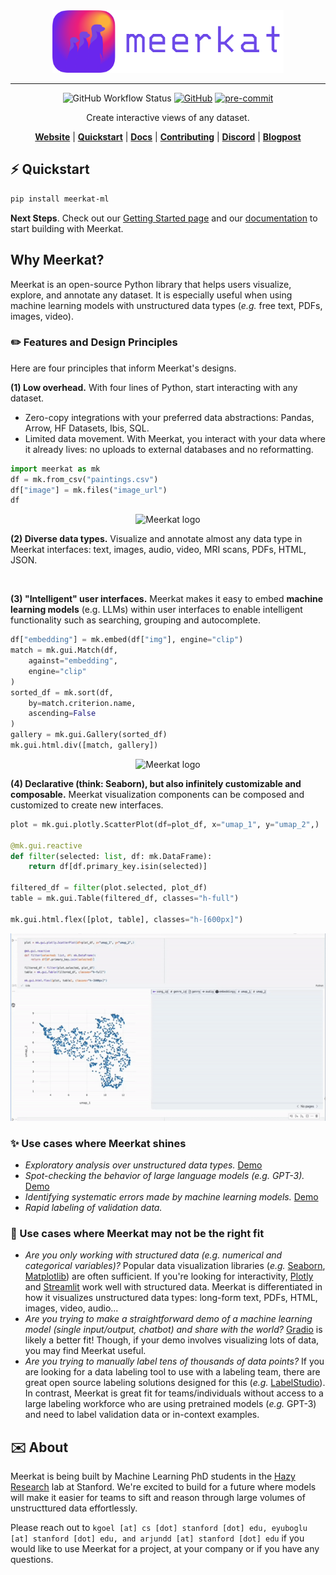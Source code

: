 <div align="center">
    <img src="docs/assets/meerkat_banner.png" height=100 alt="Meerkat logo"/>

---

![GitHub Workflow Status](https://github.com/HazyResearch/meerkat/actions/workflows/.github/workflows/ci.yml/badge.svg)
[![GitHub](https://img.shields.io/github/license/HazyResearch/meerkat)](https://img.shields.io/github/license/HazyResearch/meerkat)
[![pre-commit](https://img.shields.io/badge/pre--commit-enabled-brightgreen?logo=pre-commit&logoColor=white)](https://github.com/pre-commit/pre-commit)

Create interactive views of any dataset.

[**Website**](http://meerkat.wiki)
| [**Quickstart**](http://meerkat.wiki/docs/start/quickstart-df.html)
| [**Docs**](http://meerkat.wiki/docs/index.html)
| [**Contributing**](CONTRIBUTING.md)
| [**Discord**](https://discord.gg/pw8E4Q26Tq)
| [**Blogpost**](https://hazyresearch.stanford.edu/blog/2023-03-01-meerkat)

</div>


## ⚡️ Quickstart

```bash
pip install meerkat-ml
```
<!-- 
> **_GPU Install_**: If you want to use Meerkat with a GPU, you will need to install PyTorch with GPU support. See [here](https://pytorch.org/get-started/locally/) for more details. -->

<!-- ```bash
pip install "meerkat-ml @ git+https://github.com/robustness-gym/meerkat@clever-dev"
```  -->
<!-- 
> **_Optional Dependencies_**: some parts of Meerkat rely on optional dependencies e.g. audio processing may rely on utilities from `torchaudio`. See  -->
<!-- 
Then try one of our demos,

```bash
mk demo tutorial-image-gallery --copy
```

Explore the code for this demo in `tutorial-image-gallery.py`. To see a full list of demos, use `mk demo --help`.  -->

**Next Steps**.
Check out our [Getting Started page](http://meerkat.wiki/docs/start/quickstart-df.html) and our [documentation](http://meerkat.wiki/docs/index.html) to start building with Meerkat.

## Why Meerkat?

Meerkat is an open-source Python library that helps users visualize, explore, and annotate any dataset. It is especially useful when using machine learning models with unstructured data types (_e.g._ free text, PDFs, images, video). 

### ✏️ Features and Design Principles

Here are four principles that inform Meerkat's designs.

**(1) Low overhead.**  With four lines of Python, start interacting with any dataset. 
- Zero-copy integrations with your preferred data abstractions: Pandas, Arrow, HF Datasets, Ibis, SQL.
- Limited data movement. With Meerkat, you interact with your data where it already lives: no uploads to external databases and no reformatting.

```python
import meerkat as mk
df = mk.from_csv("paintings.csv")
df["image"] = mk.files("image_url")
df
```

<div align="center">
  <img src="website/static/dataframe-demo.gif" height=300 alt="Meerkat logo"/>
</div>


**(2) Diverse data types.** Visualize and annotate almost any data type in Meerkat interfaces: text, images, audio, video, MRI scans, PDFs, HTML, JSON. 

<div align="center">
	<img src="website/static/data-types.gif" height=300 alt=""/>
</div>


**(3) "Intelligent" user interfaces.** Meerkat makes it easy to embed **machine learning models** (e.g. LLMs) within user interfaces to enable intelligent functionality such as searching, grouping and autocomplete. 

```python
df["embedding"] = mk.embed(df["img"], engine="clip")
match = mk.gui.Match(df,
	against="embedding",
	engine="clip"
)
sorted_df = mk.sort(df,
	by=match.criterion.name,
	ascending=False
)
gallery = mk.gui.Gallery(sorted_df)
mk.gui.html.div([match, gallery])
```

<div align="center">
	<img src="website/static/interact-demo.gif" height=300 alt="Meerkat logo"/>
</div>

**(4) Declarative (think: Seaborn), but also infinitely customizable and composable.**
Meerkat visualization components can be composed and customized to create new interfaces. 

```python
plot = mk.gui.plotly.ScatterPlot(df=plot_df, x="umap_1", y="umap_2",)

@mk.gui.reactive
def filter(selected: list, df: mk.DataFrame):
    return df[df.primary_key.isin(selected)]

filtered_df = filter(plot.selected, plot_df)
table = mk.gui.Table(filtered_df, classes="h-full")

mk.gui.html.flex([plot, table], classes="h-[600px]") 
```

<div align="center">
	<img src="website/static/compose.gif" height=300 alt="Meerkat logo"/>
</div>


### ✨ Use cases where Meerkat shines
- _Exploratory analysis over unstructured data types._ [Demo](https://www.youtube.com/watch?v=a8FBT33QACQ)
- _Spot-checking the behavior of large language models (e.g. GPT-3)._  [Demo](https://www.youtube.com/watch?v=3ItA70qoe-o)
- _Identifying systematic errors made by machine learning models._ [Demo](https://youtu.be/4Kk_LZbNWNs)
- _Rapid labeling of validation data._

### 🤔 Use cases where Meerkat may not be the right fit

- _Are you only working with structured data (e.g. numerical and categorical variables)?_ Popular data visualization libraries (_e.g._ [Seaborn](https://seaborn.pydata.org/), [Matplotlib](https://matplotlib.org/)) are often sufficient. If you're looking for interactivity, [Plotly](https://plotly.com/) and [Streamlit](https://streamlit.io/) work well with structured data. Meerkat is differentiated in how it visualizes unstructured data types: long-form text, PDFs, HTML, images, video, audio...  
- _Are you trying to make a straightforward demo of a machine learning model (single input/output, chatbot) and share with the world?_ [Gradio](https://gradio.app/) is likely a better fit! Though, if your demo involves visualizing lots of data, you may find Meerkat useful.
- _Are you trying to manually label tens of thousands of data points?_  If you are looking for a data labeling tool to use with a labeling team, there are great open source labeling solutions designed for this (_e.g._ [LabelStudio](https://labelstud.io/)). In contrast, Meerkat is great fit for teams/individuals without access to a large labeling workforce who are using pretrained models (_e.g._ GPT-3) and need to label validation data or in-context examples.




<!-- Our goal is to make foundation models a more reliable
software abstraction for processing unstructured datasets.
[Read our blogpost to learn more.](https://hazyresearch.stanford.edu/blog/2023-03-01-meerkat)
 -->



## ✉️ About

Meerkat is being built by Machine Learning PhD students in the [Hazy Research](https://hazyresearch.stanford.edu) lab at Stanford. We're excited to build for a future where models will make it easier for teams to sift and reason through large volumes of unstructtured data effortlessly. 

Please reach out to `kgoel [at] cs [dot] stanford [dot] edu, eyuboglu [at] stanford [dot] edu, and arjundd [at] stanford [dot] edu` if you would like to use Meerkat for a project, at your company or if you have any questions.
